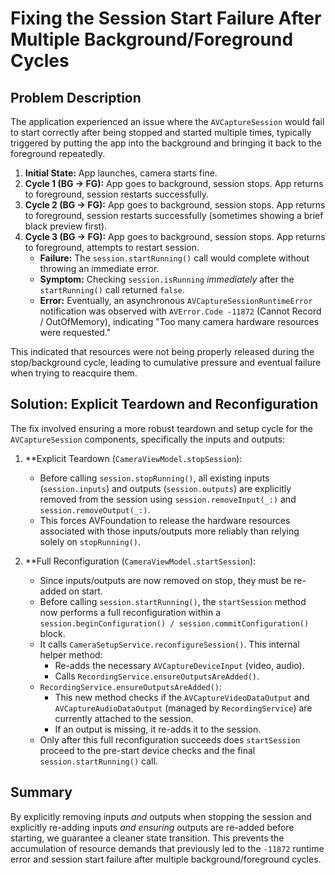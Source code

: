 # Fixing the Session Start Failure After Multiple Background/Foreground Cycles

## Problem Description

The application experienced an issue where the `AVCaptureSession` would fail to start correctly after being stopped and started multiple times, typically triggered by putting the app into the background and bringing it back to the foreground repeatedly.

1.  **Initial State:** App launches, camera starts fine.
2.  **Cycle 1 (BG -> FG):** App goes to background, session stops. App returns to foreground, session restarts successfully.
3.  **Cycle 2 (BG -> FG):** App goes to background, session stops. App returns to foreground, session restarts successfully (sometimes showing a brief black preview first).
4.  **Cycle 3 (BG -> FG):** App goes to background, session stops. App returns to foreground, attempts to restart session.
    *   **Failure:** The `session.startRunning()` call would complete without throwing an immediate error.
    *   **Symptom:** Checking `session.isRunning` *immediately* after the `startRunning()` call returned `false`.
    *   **Error:** Eventually, an asynchronous `AVCaptureSessionRuntimeError` notification was observed with `AVError.Code -11872` (Cannot Record / OutOfMemory), indicating "Too many camera hardware resources were requested."

This indicated that resources were not being properly released during the stop/background cycle, leading to cumulative pressure and eventual failure when trying to reacquire them.

## Solution: Explicit Teardown and Reconfiguration

The fix involved ensuring a more robust teardown and setup cycle for the `AVCaptureSession` components, specifically the inputs and outputs:

1.  **Explicit Teardown (`CameraViewModel.stopSession`):
    *   Before calling `session.stopRunning()`, all existing inputs (`session.inputs`) and outputs (`session.outputs`) are explicitly removed from the session using `session.removeInput(_:)` and `session.removeOutput(_:)`.
    *   This forces AVFoundation to release the hardware resources associated with those inputs/outputs more reliably than relying solely on `stopRunning()`.

2.  **Full Reconfiguration (`CameraViewModel.startSession`):
    *   Since inputs/outputs are now removed on stop, they must be re-added on start.
    *   Before calling `session.startRunning()`, the `startSession` method now performs a full reconfiguration within a `session.beginConfiguration() / session.commitConfiguration()` block.
    *   It calls `CameraSetupService.reconfigureSession()`. This internal helper method:
        *   Re-adds the necessary `AVCaptureDeviceInput` (video, audio).
        *   Calls `RecordingService.ensureOutputsAreAdded()`.
    *   `RecordingService.ensureOutputsAreAdded()`:
        *   This new method checks if the `AVCaptureVideoDataOutput` and `AVCaptureAudioDataOutput` (managed by `RecordingService`) are currently attached to the session.
        *   If an output is missing, it re-adds it to the session.
    *   Only after this full reconfiguration succeeds does `startSession` proceed to the pre-start device checks and the final `session.startRunning()` call.

## Summary

By explicitly removing inputs *and* outputs when stopping the session and explicitly re-adding inputs *and ensuring* outputs are re-added before starting, we guarantee a cleaner state transition. This prevents the accumulation of resource demands that previously led to the `-11872` runtime error and session start failure after multiple background/foreground cycles. 